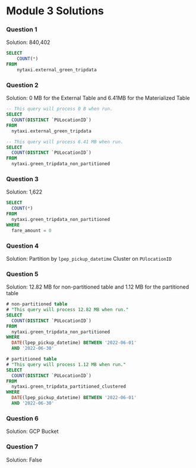 # Module 3 Solutions

### Question 1

Solution: 840,402

```SQL
SELECT
    COUNT(*)
FROM
    nytaxi.external_green_tripdata
```

### Question 2

Solution: 0 MB for the External Table and 6.41MB for the Materialized Table

```SQL
-- This query will process 0 B when run.
SELECT
  COUNT(DISTINCT `PULocationID`)
FROM
  nytaxi.external_green_tripdata

-- This query will process 6.41 MB when run.
SELECT
  COUNT(DISTINCT `PULocationID`)
FROM
  nytaxi.green_tripdata_non_partitioned
```

### Question 3

Solution: 1,622

```SQL
SELECT
  COUNT(*)
FROM
  nytaxi.green_tripdata_non_partitioned
WHERE
  fare_amount = 0
```

### Question 4

Solution: Partition by `lpep_pickup_datetime` Cluster on `PUlocationID`

### Question 5

Solution: 12.82 MB for non-partitioned table and 1.12 MB for the partitioned table

```SQL
# non-partitioned table
# "This query will process 12.82 MB when run."
SELECT
  COUNT(DISTINCT `PULocationID`)
FROM
  nytaxi.green_tripdata_non_partitioned
WHERE
  DATE(lpep_pickup_datetime) BETWEEN '2022-06-01'
  AND '2022-06-30'

# partitioned table
# "This query will process 1.12 MB when run."
SELECT
  COUNT(DISTINCT `PULocationID`)
FROM
  nytaxi.green_tripdata_partitioned_clustered
WHERE
  DATE(lpep_pickup_datetime) BETWEEN '2022-06-01'
  AND '2022-06-30'
```

### Question 6

Solution: GCP Bucket

### Question 7

Solution: False
